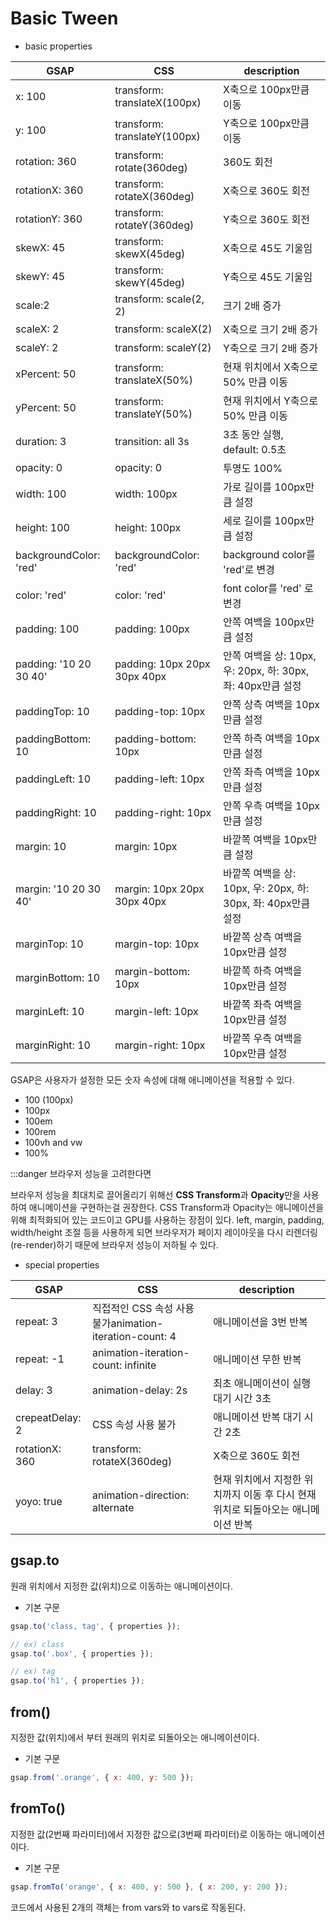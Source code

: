 # Basic Tween

- basic properties

| GSAP                   | CSS                          | description                                                   |
| ---------------------- | ---------------------------- | ------------------------------------------------------------- |
| x: 100                 | transform: translateX(100px) | X축으로 100px만큼 이동                                        |
| y: 100                 | transform: translateY(100px) | Y축으로 100px만큼 이동                                        |
| rotation: 360          | transform: rotate(360deg)    | 360도 회전                                                    |
| rotationX: 360         | transform: rotateX(360deg)   | X축으로 360도 회전                                            |
| rotationY: 360         | transform: rotateY(360deg)   | Y축으로 360도 회전                                            |
| skewX: 45              | transform: skewX(45deg)      | X축으로 45도 기울임                                           |
| skewY: 45              | transform: skewY(45deg)      | Y축으로 45도 기울임                                           |
| scale:2                | transform: scale(2, 2)       | 크기 2배 증가                                                 |
| scaleX: 2              | transform: scaleX(2)         | X축으로 크기 2배 증가                                         |
| scaleY: 2              | transform: scaleY(2)         | Y축으로 크기 2배 증가                                         |
| xPercent: 50           | transform: translateX(50%)   | 현재 위치에서 X축으로 50% 만큼 이동                           |
| yPercent: 50           | transform: translateY(50%)   | 현재 위치에서 Y축으로 50% 만큼 이동                           |
| duration: 3            | transition: all 3s           | 3초 동안 실행, default: 0.5초                                 |
| opacity: 0             | opacity: 0                   | 투명도 100%                                                   |
| width: 100             | width: 100px                 | 가로 길이를 100px만큼 설정                                    |
| height: 100            | height: 100px                | 세로 길이를 100px만큼 설정                                    |
| backgroundColor: 'red' | backgroundColor: 'red'       | background color를 'red'로 변경                               |
| color: 'red'           | color: 'red'                 | font color를 'red' 로 변경                                    |
| padding: 100           | padding: 100px               | 안쪽 여백을 100px만큼 설정                                    |
| padding: '10 20 30 40' | padding: 10px 20px 30px 40px | 안쪽 여백을 상: 10px, 우: 20px, 하: 30px, 좌: 40px만큼 설정   |
| paddingTop: 10         | padding-top: 10px            | 안쪽 상측 여백을 10px만큼 설정                                |
| paddingBottom: 10      | padding-bottom: 10px         | 안쪽 하측 여백을 10px만큼 설정                                |
| paddingLeft: 10        | padding-left: 10px           | 안쪽 좌측 여백을 10px만큼 설정                                |
| paddingRight: 10       | padding-right: 10px          | 안쪽 우측 여백을 10px만큼 설정                                |
| margin: 10             | margin: 10px                 | 바깥쪽 여백을 10px만큼 설정                                   |
| margin: '10 20 30 40'  | margin: 10px 20px 30px 40px  | 바깥쪽 여백을 상: 10px, 우: 20px, 하: 30px, 좌: 40px만큼 설정 |
| marginTop: 10          | margin-top: 10px             | 바깥쪽 상측 여백을 10px만큼 설정                              |
| marginBottom: 10       | margin-bottom: 10px          | 바깥쪽 하측 여백을 10px만큼 설정                              |
| marginLeft: 10         | margin-left: 10px            | 바깥쪽 좌측 여백을 10px만큼 설정                              |
| marginRight: 10        | margin-right: 10px           | 바깥쪽 우측 여백을 10px만큼 설정                              |

GSAP은 사용자가 설정한 모든 숫자 속성에 대해 애니메이션을 적용할 수 있다.

- 100 (100px)
- 100px
- 100em
- 100rem
- 100vh and vw
- 100%

:::danger 브라우저 성능을 고려한다면

브라우저 성능을 최대치로 끌어올리기 위해선 **CSS Transform**과 **Opacity**만을 사용하여 애니메이션을 구현하는걸 권장한다. CSS Transform과 Opacity는 애니메이션을 위해 최적화되어 있는 코드이고 GPU를 사용하는 장점이 있다. left, margin, padding, width/height 조절 등을 사용하게 되면 브라우저가 페이지 레이아웃을 다시 리렌더링(re-render)하기 때문에 브라우저 성능이 저하될 수 있다.

- special properties

| GSAP            | CSS                                                     | description                                                                       |
| --------------- | ------------------------------------------------------- | --------------------------------------------------------------------------------- |
| repeat: 3       | 직접적인 CSS 속성 사용 불가animation-iteration-count: 4 | 애니메이션을 3번 반복                                                             |
| repeat: -1      | animation-iteration-count: infinite                     | 애니메이션 무한 반복                                                              |
| delay: 3        | animation-delay: 2s                                     | 최초 애니메이션이 실행 대기 시간 3초                                              |
| crepeatDelay: 2 | CSS 속성 사용 불가                                      | 애니메이션 반복 대기 시간 2초                                                     |
| rotationX: 360  | transform: rotateX(360deg)                              | X축으로 360도 회전                                                                |
| yoyo: true      | animation-direction: alternate                          | 현재 위치에서 지정한 위치까지 이동 후 다시 현재 위치로 되돌아오는 애니메이션 반복 |

## gsap.to

원래 위치에서 지정한 값(위치)으로 이동하는 애니메이션이다.

- 기본 구문

```javascript
gsap.to('class, tag', { properties });

// ex) class
gsap.to('.box', { properties });

// ex) tag
gsap.to('h1', { properties });
```

## from()

지정한 값(위치)에서 부터 원래의 위치로 되돌아오는 애니메이션이다.

- 기본 구문

```javascript
gsap.from('.orange', { x: 400, y: 500 });
```

## fromTo()

지정한 값(2번째 파라미터)에서 지정한 값으로(3번째 파라미터)로 이동하는 애니메이션이다.

- 기본 구문

```javascript
gsap.fromTo('orange', { x: 400, y: 500 }, { x: 200, y: 200 });
```

코드에서 사용된 2개의 객체는 from vars와 to vars로 작동된다.
